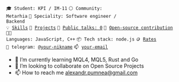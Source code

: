 <code>🎓 Student: KPI / IM-11</code>
<code>⚪ Community: Metarhia</code>
<code>👷 Speciality: Software engineer / Backend</code><br>
<code>💡 [Skills](SKILLS.md)</code>
<code>🧻 [Projects](PROJECTS.md)</code>
<code>📢 [Public talks: 0](TALKS.md)</code>
<code>👀 [Open-source contribution](CONTRIBUTION.md)</code><br>
<code>🧑‍💻 Languages: JavaScript, C++</code>
<code>📦 Tech stack: node.js</code>
<code>🪙 [Rates](RATES.md)</code><br>
<code>💬 telegram: [@your-nikname](https://telegram.me/your-nikname)</code>
<code>📫 [your-email](mailto:your-email)</code>
- 🌱 I’m currently learning MQL4, MQL5, Rust and Go
- 💞️ I’m looking to collaborate on Open Source Projects
- 📫 How to reach me alexandr.pumnea@gmail.com

<!---
alex-pumnea/alex-pumnea is a ✨ special ✨ repository because its `README.md` (this file) appears on your GitHub profile.
You can click the Preview link to take a look at your changes.
--->
